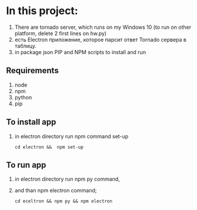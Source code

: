 # In this project: 
1. There are tornado server, which  runs on my Windows 10 (to run on other platform, delete 2 first lines on hw.py)
2. есть Electron приложение, которое парсит ответ Tornado сервера в таблицу.
3. in  package json PIP and NPM scripts to install and run
## Requirements
1. node
2. npm
3. python
4. pip
## To install app
1. in electron directory run npm command set-up 

     `cd electron &&  npm set-up`
## To run app    
1. in electron directory run npm py command, 
2. and than npm electron command; 

    `cd eceltron && npm py && npm electron`
